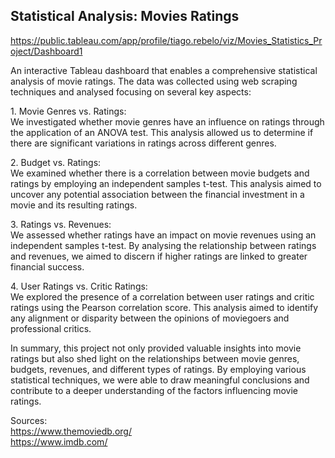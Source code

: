 ## Statistical Analysis: Movies Ratings

https://public.tableau.com/app/profile/tiago.rebelo/viz/Movies_Statistics_Project/Dashboard1

An interactive Tableau dashboard that enables a comprehensive statistical analysis of movie ratings. The data was collected using web scraping techniques and analysed focusing on several key aspects:

1\. Movie Genres vs. Ratings:\
We investigated whether movie genres have an influence on ratings through the application of an ANOVA test. This analysis allowed us to determine if there are significant variations in ratings across different genres.

2\. Budget vs. Ratings:\
We examined whether there is a correlation between movie budgets and ratings by employing an independent samples t-test. This analysis aimed to uncover any potential association between the financial investment in a movie and its resulting ratings.

3\. Ratings vs. Revenues:\
We assessed whether ratings have an impact on movie revenues using an independent samples t-test. By analysing the relationship between ratings and revenues, we aimed to discern if higher ratings are linked to greater financial success.

4\. User Ratings vs. Critic Ratings:\
We explored the presence of a correlation between user ratings and critic ratings using the Pearson correlation score. This analysis aimed to identify any alignment or disparity between the opinions of moviegoers and professional critics.

In summary, this project not only provided valuable insights into movie ratings but also shed light on the relationships between movie genres, budgets, revenues, and different types of ratings. By employing various statistical techniques, we were able to draw meaningful conclusions and contribute to a deeper understanding of the factors influencing movie ratings. 

Sources:\
https://www.themoviedb.org/
\
https://www.imdb.com/